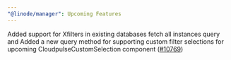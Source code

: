 ```yaml
---
"@linode/manager": Upcoming Features
---
```


Added support for Xfilters in existing databases fetch all instances query and Added a new query method for supporting custom filter selections for upcoming CloudpulseCustomSelection component ([#10769](https://github.com/linode/manager/pull/10769))
